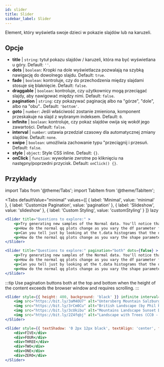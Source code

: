 ```yaml
---
id: slider 
title: Slider
sidebar_label: Slider
---
```


Element, który wyświetla swoje dzieci w pokazie slajdów lub na karuzeli.

## Opcje

* __title__ | `string`: tytuł pokazu slajdów / karuzeli, która ma być wyświetlana u góry. Default: `''`.
* __dots__ | `boolean`: Kropki na dole wyświetlacza pozwalają na szybką nawigację do dowolnego slajdu. Default: `true`.
* __fade__ | `boolean`: kontroluje, czy do przechodzenia między slajdami stosuje się blaknięcie. Default: `false`.
* __draggable__ | `boolean`: kontroluje, czy użytkownicy mogą przeciągać slajdy, aby nawigować między nimi. Default: `false`.
* __pagination__ | `string`: czy pokazywać paginację albo na "górze", "dole", albo na "obu".. Default: `'bottom'`.
* __goto__ | `number`: Jeśli właściwość zostanie zmieniona, komponent przeskakuje na slajd z wybranym indeksem. Default: `0`.
* __infinite__ | `boolean`: kontroluje, czy pokaz slajdów owija się wokół jego zawartości. Default: `false`.
* __interval__ | `number`: ustawia przedział czasowy dla automatycznej zmiany slajdów. Default: `none`.
* __swipe__ | `boolean`: umożliwia zachowanie typu "przeciągnij i przesuń. Default: `false`.
* __style__ | `object`: Style CSS inline. Default: `{}`.
* __onClick__ | `function`: wywołanie zwrotne po kliknięciu na następny/poprzedni przycisk. Default: `onClick() {}`.


## Przykłady


import Tabs from '@theme/Tabs';
import TabItem from '@theme/TabItem';

<Tabs
    defaultValue="minimal"
    values={[
        { label: 'Minimal', value: 'minimal' },
        { label: 'Customize Pagination', value: 'pagination' },
        { label: 'Slideshow', value: 'slideshow' },
        { label: 'Custom Styling', value: 'customStyling' }
    ]}
    lazy
>

<TabItem value="minimal">

```jsx live
<Slider title="Questions to explore:" >
    <p>Try generating new samples of the Normal data. You'll notice that the points don't always lie exactly on the line. This is typical variation. As you generate more random realizations of this plot you'll get better calibrated to the kind of deviation you can expect to see from this large a sample of Normal data.</p>
    <p>How do the normal qq plots change as you vary the df parameter for the t-distributed data?</p>
    <p>Can you tell just by looking at the t.data histograms that the data aren't normally distributed? Is it easier to tell from the QQ plots?</p>
    <p>How do the normal qq plots change as you vary the shape parameter in the gamma-distributed data?</p>
</Slider>
```

</TabItem>

<TabItem value="pagination">

```jsx live
<Slider title="Questions to explore:" pagination="both" dots={false} >
    <p>Try generating new samples of the Normal data. You'll notice that the points don't always lie exactly on the line. This is typical variation. As you generate more random realizations of this plot you'll get better calibrated to the kind of deviation you can expect to see from this large a sample of Normal data.</p>
    <p>How do the normal qq plots change as you vary the df parameter for the t-distributed data?</p>
    <p>Can you tell just by looking at the t.data histograms that the data aren't normally distributed? Is it easier to tell from the QQ plots?</p>
    <p>How do the normal qq plots change as you vary the shape parameter in the gamma-distributed data?</p>
</Slider>
```

:::tip
Use pagination buttons both at the top and bottom when the height of the content exceeds the browser window and requires scrolling.
:::

</TabItem>

<TabItem value="slideshow">

```jsx live
<Slider style={{ height: 400, background: 'black' }} infinite interval={2000} >
    <img src="https://bit.ly/3aM4OU7" alt="Untersberg Mountain Salzburg (by Giuseppe Milo, CC BY 3.0)" />
    <img src="https://bit.ly/3rCm0Cu" alt="British Landscape (by Phil Riley, Pixabay License)" />
    <img src="https://bit.ly/3cUkibu" alt="Mountains Landscape Sunset Dusk (Pixabay License)" />
    <img src="https://bit.ly/2Z4fqbj" alt="Landscape with Trees (CC0 - Public Domain)" /> 
</Slider>
```

</TabItem>

<TabItem value="customStyling">

```jsx live
<Slider style={{ textShadow: '0 2px 12px black', textAlign: 'center', fontSize: 90 }} infinite interval={1000} >
    <div>FIVE</div>
    <div>FOUR</div>
    <div>THREE</div>
    <div>TWO</div>
    <div>ONE</div>
    <div>ZERO</div>
</Slider>
```

</TabItem>

</Tabs>


